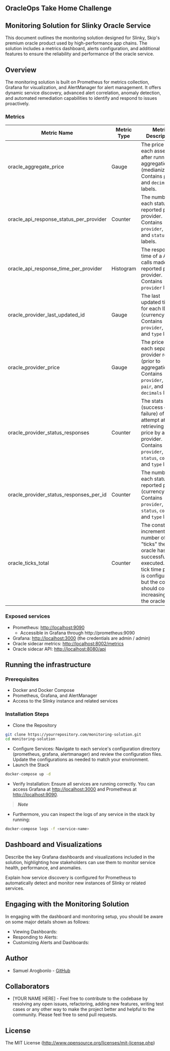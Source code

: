 ## OracleOps Take Home Challenge

## Monitoring Solution for Slinky Oracle Service
This document outlines the monitoring solution designed for Slinky, Skip's premium oracle product used by high-performance app chains. The solution includes a metrics dashboard, alerts configuration, and additional features to ensure the reliability and performance of the oracle service.

## Overview
The monitoring solution is built on Prometheus for metrics collection, Grafana for visualization, and AlertManager for alert management. It offers dynamic service discovery, advanced alert correlation, anomaly detection, and automated remediation capabilities to identify and respond to issues proactively.

### Metrics

| Metric Name                             | Metric Type | Metric Description                                                                                                                                                                     |
|-----------------------------------------|-------------|----------------------------------------------------------------------------------------------------------------------------------------------------------------------------------------|
| oracle_aggregate_price                  | Gauge       | The price of each asset pair after running aggregation (medianization).<br/> Contains `pair` and `decimals` labels.                                                                    |
| oracle_api_response_status_per_provider | Counter     | The number of each status as reported per provider.<br/>Contains `provider`, `id`, and `status` labels.                                                                                |
| oracle_api_response_time_per_provider   | Histogram   | The response time of a API calls made as reported per provider.<br/>Contains `provider` label.                                                                                         |
| oracle_provider_last_updated_id         | Gauge       | The last updated time for each ID (currency pair).<br/>Contains `provider`, `id`, and `type` labels.                                                                                   |
| oracle_provider_price                   | Gauge       | The price that each separate provider reports (prior to aggregation).<br/>Contains `provider`, `type`, `pair`, and `decimals` labels.                                                  |
| oracle_provider_status_responses        | Counter     | The stats (success or failure) of each attempt at retrieving a price by a given provider.<br/>Contains `provider`, `status`, `code`, and `type` labels.                                |
| oracle_provider_status_responses_per_id | Counter     | The number of each status as reported per ID (currency pair).<br/>Contains `provider`, `id`, `status`, `code`, and `type` labels.                                                      |
| oracle_ticks_total                      | Counter     | The constantly incrementing number of "ticks" the oracle has successfully executed. The tick time period is configurable, but the count should continue increasing as the oracle runs. |

### Exposed services

- Prometheus: [http://localhost:9090](http://localhost:9090)
  - Accessible in Grafana through http://prometheus:9090
- Grafana: [http://localhost:3000](http://localhost:3000) (the credentials are admin / admin)
- Oracle sidecar metrics: [http://localhost:8002/metrics](http://localhost:8002/metrics)
- Oracle sidecar API: [http://localhost:8080/api](http://localhost:8080)

## Running the infrastructure
### Prerequisites
- Docker and Docker Compose
- Prometheus, Grafana, and AlertManager
- Access to the Slinky instance and related services

### Installation Steps
- Clone the Repository
```bash
git clone https://yourrepository.com/monitoring-solution.git
cd monitoring-solution
```
- Configure Services: Navigate to each service's configuration directory (prometheus, grafana, alertmanager) and review the configuration files. Update the configurations as needed to match your environment.
- Launch the Stack
```bash
docker-compose up -d
```
- Verify Installation: Ensure all services are running correctly. You can access Grafana at [http://localhost:3000](http://localhost:3000) and Prometheus at [http://localhost:9090](http://localhost:9090).

> **_Note_**
- Furthermore, you can inspect the logs of any service in the stack by running:

```bash
docker-compose logs -f <service-name>
```

## Dashboard and Visualizations
Describe the key Grafana dashboards and visualizations included in the solution, highlighting how stakeholders can use them to monitor service health, performance, and anomalies.

Explain how service discovery is configured for Prometheus to automatically detect and monitor new instances of Slinky or related services.

## Engaging with the Monitoring Solution
In engaging with the dashboard and monitoring setup, you should be aware on some major details shown as follows:

- Viewing Dashboards:
- Responding to Alerts:
- Customizing Alerts and Dashboards:

## Author
- Samuel Arogbonlo - [GitHub](https://github.com/samuelarogbonlo)

## Collaborators
- [YOUR NAME HERE] - Feel free to contribute to the codebase by resolving any open issues, refactoring, adding new features, writing test cases or any other way to make the project better and helpful to the community. Please feel free to send pull requests.


## License

The MIT License (http://www.opensource.org/licenses/mit-license.php)
